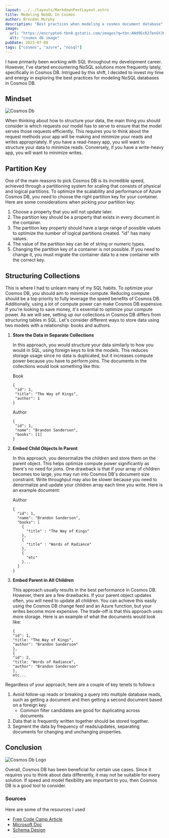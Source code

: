 ```yaml
---
layout: ../../layouts/MarkdownPostLayout.astro
title: Modeling NoSQL In Cosmos
author: Brendan Murphy
description: "Best practices when modeling a cosmos document database"
image:
  url: "https://encrypted-tbn0.gstatic.com/images?q=tbn:ANd9GcR27enGYJ6xAG8Q1eBW5_DUE0FphnHbqRdKIgcfvNdUnrBf8wBfZjBVsNBkFdU0AeSFY7c&usqp=CAU"
  alt: "cosmos db image"
pubDate: 2023-07-08
tags: ["cosmos", "azure", "nosql"]
---
```


I have primarily been working with SQL throughout my development career. However, I've started encountering NoSQL solutions more frequently lately, specifically in Cosmos DB. Intrigued by this shift, I decided to invest my time and energy in exploring the best practices for modeling NoSQL databases in Cosmos DB.

## Mindset

![Cosmos Db](https://www.freecodecamp.org/news/content/images/2022/06/1_mGWQfH9O34wfTQ-cpng7ZA.png "Cosmos")

When thinking about how to structure your data, the main thing you should consider is which requests our model has to serve to ensure that the model serves those requests efficiently. This requires you to think about the request methods your app will be making and minimize your reads and writes appropriately. If you have a read-heavy app, you will want to structure your data to minimize reads. Conversely, if you have a write-heavy app, you will want to minimize writes.

## Partition Key

One of the main reasons to pick Cosmos DB is its incredible speed, achieved through a partitioning system for scaling that consists of physical and logical partitions. To optimize the scalability and performance of Azure Cosmos DB, you need to choose the right partition key for your container. Here are some considerations when picking your partition key:

1. Choose a property that you will not update later.
2. The partition key should be a property that exists in every document in the container.
3. The partition key property should have a large range of possible values to optimize the number of logical partitions created. "id" has many values.
4. The value of the partition key can be of string or numeric types.
5. Changing the partition key of a container is not possible. If you need to change it, you must migrate the container data to a new container with the correct key.

## Structuring Collections

This is where I had to unlearn many of my SQL habits. To optimize your Cosmos DB, you should aim to minimize compute. Reducing compute should be a top priority to fully leverage the speed benefits of Cosmos DB. Additionally, using a lot of compute power can make Cosmos DB expensive. If you're looking to save money, it's essential to optimize your compute power. As we will see, setting up our collections in Cosmos DB differs from structuring tables in SQL. Let's consider different ways to store data using two models with a relationship: books and authors.

1. **Store the Data in Separate Collections**

   In this approach, you would structure your data similarly to how you would in SQL, using foreign keys to link the models. This reduces storage usage since no data is duplicated, but it increases compute power because you have to perform joins. The documents in the collections would look something like this:

   Book

   ```
   {
    "id": 1,
    "title": "The Way of Kings",
    "author": 1
   }
   ```

   Author

   ```
   {
    "id": 1,
    "name": "Brandon Sanderson",
    "books": [1]
   }
   ```

2. **Embed Child Objects In Parent**

   In this approach, you denormalize the children and store them on the parent object. This helps optimize compute power significantly as there's no need for joins. One drawback is that if your array of children becomes too large, you may run into Cosmos DB's document size constraint. Write throughput may also be slower because you need to denormalize and update your children array each time you write. Here is an example document:

   Author

   ```
   {
     "id": 1,
     "name": "Brandon Sanderson",
     "books": [
       {
         "title" : "The Way of Kings"
       },
       {
         "title" : "Words of Radiance"
       },
       {
         "etc"
       }...
     ]
   }
   ```

3. **Embed Parent in All Children**

   This approach usually results in the best performance in Cosmos DB. However, there are a few drawbacks. If your parent object updates often, you will need to update all children. You can achieve this easily using the Cosmos DB change feed and an Azure function, but your writes become more expensive. The trade-off is that this approach uses more storage. Here is an example of what the documents would look like:

   ```
   {
   "id": 1,
   "title: "The Way of Kings",
   "author": "Brandon Sanderson"
   },
   {
   "id": 2,
   "title: "Words of Radiance",
   "author": "Brandon Sanderson"
   },
   etc...
   ```

Regardless of your approach, here are a couple of key tenets to follow:s

1. Avoid follow-up reads or breaking a query into multiple database reads, such as getting a document and then getting a second document based on a foreign key.
   - Common filter candidates are good for duplicating across documents
2. Data that is frequently written together should be stored together.
3. Segment the data by frequency of reads/updates, separating documents for changing and unchanging properties.

## Conclusion

![Cosmos Db Logo](https://encrypted-tbn0.gstatic.com/images?q=tbn:ANd9GcTELZ7HqtcGK11nvbHdE07zPY0oEm5VeNBw1SZImePf&swebp/1*oDgPd01FKboRjQA19CZYIw.png "Cosmos Db")

Overall, Cosmos DB has been beneficial for certain use cases. Since it requires you to think about data differently, it may not be suitable for every solution. If speed and model flexibility are important to you, then Cosmos DB is a good tool to consider.

### Sources

Here are some of the resources I used

- [Free Code Camp Article](https://www.freecodecamp.org/news/a-beginners-guide-to-azure-cosmosdb/#:~:text=Each%20item%20in%20Cosmos%20DB,can%20also%20be%20nested%20fields.)
- [Microsoft Doc](https://learn.microsoft.com/en-us/azure/cosmos-db/nosql/model-partition-example)
- [Schema Design](https://www.youtube.com/watch?v=bKDaL-GRSAM)
